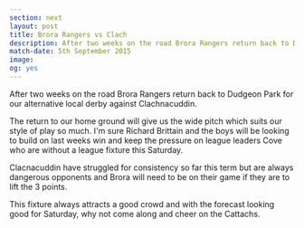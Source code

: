 ```yaml
---
section: next
layout: post
title: Brora Rangers vs Clach
description: After two weeks on the road Brora Rangers return back to Dudgeon Park for our alternative local derby against Clachnacuddin.
match-date: 5th September 2015
image: 
og: yes
---
```

After two weeks on the road Brora Rangers return back to Dudgeon Park for our alternative local derby against Clachnacuddin.

The return to our home ground will give us the wide pitch which suits our style of play so much. I'm sure Richard Brittain and the boys will be looking to build on last weeks win and keep the pressure on league leaders Cove who are without a league fixture this Saturday.

Clacnacuddin have struggled for consistency so far this term but are always dangerous opponents and Brora will need to be on their game if they are to lift the 3 points.

This fixture always attracts a good crowd and with the forecast looking good for Saturday, why not come along and cheer on the Cattachs.